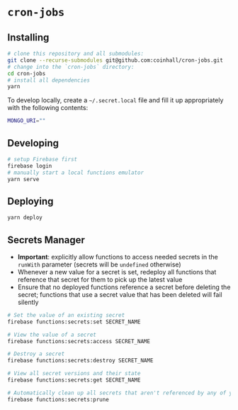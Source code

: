 # `cron-jobs`

## Installing

```sh
# clone this repository and all submodules:
git clone --recurse-submodules git@github.com:coinhall/cron-jobs.git
# change into the `cron-jobs` directory:
cd cron-jobs
# install all dependencies
yarn
```

To develop locally, create a `~/.secret.local` file and fill it up appropriately with the following contents:

```sh
MONGO_URI=""
```

## Developing

```sh
# setup Firebase first
firebase login
# manually start a local functions emulator
yarn serve
```

## Deploying

```sh
yarn deploy
```

## Secrets Manager

- **Important**: explicitly allow functions to access needed secrets in the `runWith` parameter (secrets will be `undefined` otherwise)
- Whenever a new value for a secret is set, redeploy all functions that reference that secret for them to pick up the latest value
- Ensure that no deployed functions reference a secret before deleting the secret; functions that use a secret value that has been deleted will fail silently

```sh
# Set the value of an existing secret
firebase functions:secrets:set SECRET_NAME

# View the value of a secret
firebase functions:secrets:access SECRET_NAME

# Destroy a secret
firebase functions:secrets:destroy SECRET_NAME

# View all secret versions and their state
firebase functions:secrets:get SECRET_NAME

# Automatically clean up all secrets that aren't referenced by any of your functions
firebase functions:secrets:prune
```
